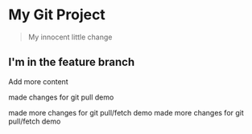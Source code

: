 # My Git Project

> My innocent little change

## I'm in the feature branch

Add more content

made changes for git pull demo  

made more changes for git pull/fetch demo
made more changes for git pull/fetch demo

